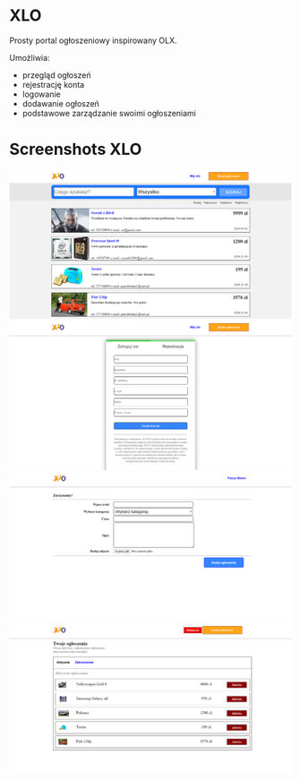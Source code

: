 # XLO

Prosty portal ogłoszeniowy inspirowany OLX. 

Umożliwia:
- przegląd ogłoszeń
- rejestrację konta
- logowanie
- dodawanie ogłoszeń
- podstawowe zarządzanie swoimi ogłoszeniami

# Screenshots XLO

![Przegląd ogłoszeń](https://raw.githubusercontent.com/Bemek00/XLO/beta/ss/strona_glowna.PNG)
![Rejestracja konta](https://raw.githubusercontent.com/Bemek00/XLO/beta/ss/rejestracja.PNG)
![Dodawanie ogłoszeń](https://raw.githubusercontent.com/Bemek00/XLO/beta/ss/dodawanie_ogloszenia.PNG)
![Twoje ogłoszenia](https://raw.githubusercontent.com/Bemek00/XLO/beta/ss/twoje_ogloszenia.PNG)